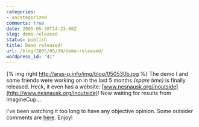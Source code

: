 ```yaml
---
categories:
- uncategorized
comments: true
date: 2005-05-30T14:23:00Z
slug: demo-released
status: publish
title: Demo released!
url: /blog/2005/05/30/demo-released/
wordpress_id: "41"
---
```


{% img right http://aras-p.info/img/blog/050530b.jpg %}
The demo I and some friends were working on in the last 5 months _(spare time)_ is finally released. Heck, it even has a website: [www.nesnausk.org/inoutside](http://www.nesnausk.org/inoutside)! Now waiting for results from ImagineCup...

I've been watching it too long to have any objective opinion. Some outsider comments are [here](http://www.pouet.net/prod.php?which=17357). Enjoy!
